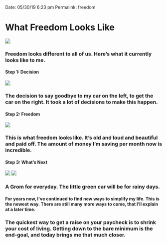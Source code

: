 
Date: 05/30/19 6:23 pm
Permalink: freedom

# What Freedom Looks Like

![][image-1]

### Freedom looks different to all of us. Here’s what it currently looks like to me.

#### Step 1: Decision

![][image-2]

### The decision to say goodbye to my car on the left, to get the car on the right. It took a lot of decisions to make this happen.

#### Step 2: Freedom

![][image-3]

### This is what freedom looks like. It’s old and loud and beautiful and paid off. The amount of money I’m saving per month now is incredible.

#### Step 3: What’s Next

![][image-4]
![][image-5]

### A Grom for everyday. The little green car will be for rainy days.

#### For years now, I've continued to find new ways to simplify my life. This is the newest way. There are still many more ways to come, that I’ll explain at a later time.

### The quickest way to get a raise on your paycheck is to shrink your cost of living. Getting down to the bare minimum is the end-goal, and today brings me that much closer.

[image-1]:	https://i.imgur.com/6KbiPp0.jpg
[image-2]:	https://i.imgur.com/8XQ0hWM.jpg
[image-3]:	https://i.imgur.com/aZUAQQZ.jpg
[image-4]:	https://2yrh403fk8vd1hz9ro2n46dd-wpengine.netdna-ssl.com/wp-content/uploads/2019/03/2019-honda-grom-buyers-guide-768x543.jpg
[image-5]:	https://www.cyclegear.com/_a/product_images/0357/0085/icon_helmt_aflt_quicksilver_750x750.jpg